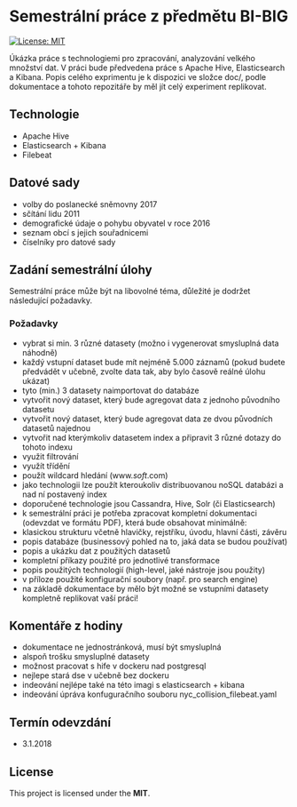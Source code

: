 # Semestrální práce z předmětu BI-BIG

[![License: MIT](https://img.shields.io/badge/License-MIT-yellow.svg)](https://opensource.org/licenses/MIT)

Úkázka práce s technologiemi pro zpracování, analyzování velkého množství dat. V práci bude předvedena práce s Apache Hive, Elasticsearch a Kibana. Popis celého exprimentu je k dispozici ve složce doc/, podle dokumentace a tohoto repozitáře by měl jít celý experiment replikovat.

## Technologie
- Apache Hive
- Elasticsearch + Kibana
- Filebeat

## Datové sady
- volby do poslanecké sněmovny 2017
- sčítání lidu 2011
- demografické údaje o pohybu obyvatel v roce 2016
- seznam obcí s jejich souřadnicemi
- číselníky pro datové sady

>>>
## Zadání semestrální úlohy

Semestrální práce může být na libovolné téma, důležité je dodržet následující požadavky.

### Požadavky

-  vybrat si min. 3 různé datasety (možno i vygenerovat smysluplná data náhodně)
  -  každý vstupní dataset bude mít nejméně 5.000 záznamů (pokud budete předvádět v učebně, zvolte data tak, aby bylo časově reálné úlohu ukázat)
-  tyto (min.) 3 datasety naimportovat do databáze
-  vytvořit nový dataset, který bude agregovat data z jednoho původního datasetu
-  vytvořit nový dataset, který bude agregovat data ze dvou původních datasetů najednou
-  vytvořit nad kterýmkoliv datasetem index a připravit 3 různé dotazy do tohoto indexu
  -  využit filtrování
  -  využít třídění
  -  použít wildcard hledání (www.*soft*.com)
-  jako technologii lze použít kteroukoliv distribuovanou noSQL databázi a nad ní postavený index
  -  doporučené technologie jsou Cassandra, Hive, Solr (či Elasticsearch)
-  k semestrální práci je potřeba zpracovat kompletní dokumentaci (odevzdat ve formátu PDF), která bude obsahovat minimálně:
  -  klasickou strukturu včetně hlavičky, rejstříku, úvodu, hlavní části, závěru
  -  popis databáze (businessový pohled na to, jaká data se budou používat)
  -  popis a ukázku dat z použitých datasetů
  -  kompletní příkazy použité pro jednotlivé transformace
  -  popis použitých technologií (high-level, jaké nástroje jsou použity)
  -  v příloze použité konfigurační soubory (např. pro search engine)
  -  na základě dokumentace by mělo být možné se vstupními datasety kompletně replikovat vaší práci!

## Komentáře z hodiny
- dokumentace ne jednostránková, musí být smysluplná
- alspoň trošku smysluplné datasety
- možnost pracovat s hife v dockeru nad postgresql
- nejlepe stará dse v učebně bez dockeru
- indeování nejlépe také na této imagi s elasticsearch + kibana
- indeování úpráva konfuguračního souboru nyc_collision_filebeat.yaml

## Termín odevzdání 
- 3.1.2018

## License
This project is licensed under the **MIT**.

